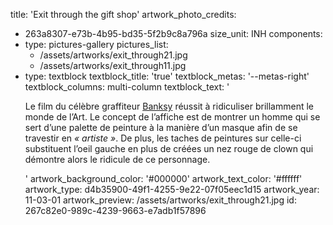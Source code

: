 title: 'Exit through the gift shop'
artwork_photo_credits:
  - 263a8307-e73b-4b95-bd35-5f2b9c8a796a
size_unit: INH
components:
  -
    type: pictures-gallery
    pictures_list:
      - /assets/artworks/exit_through21.jpg
      - /assets/artworks/exit_through11.jpg
  -
    type: textblock
    textblock_title: 'true'
    textblock_metas: '--metas-right'
    textblock_columns: multi-column
    textblock_text: '<p>Le film du célèbre graffiteur <a href="http://www.banksy.co.uk/" target="_blank">Banksy</a>&nbsp;réussit à ridiculiser brillamment le monde de l’Art. Le concept de l’affiche est de montrer un homme qui se sert d’une palette de peinture à la manière d’un masque afin de se travestir en <em>« artiste »</em>. De plus, les taches de peintures sur celle-ci substituent l’oeil gauche en plus de créées un nez rouge de clown qui démontre alors le ridicule de ce personnage.</p>'
artwork_background_color: '#000000'
artwork_text_color: '#ffffff'
artwork_type: d4b35900-49f1-4255-9e22-07f05eec1d15
artwork_year: 11-03-01
artwork_preview: /assets/artworks/exit_through21.jpg
id: 267c82e0-989c-4239-9663-e7adb1f57896
